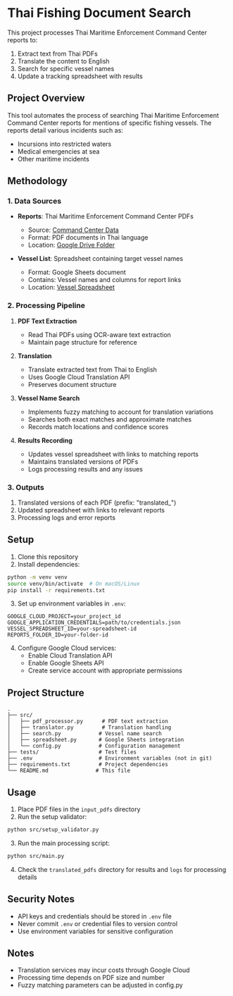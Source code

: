 # Thai Fishing Document Search

This project processes Thai Maritime Enforcement Command Center reports to:
1. Extract text from Thai PDFs
2. Translate the content to English
3. Search for specific vessel names
4. Update a tracking spreadsheet with results

## Project Overview

This tool automates the process of searching Thai Maritime Enforcement Command Center reports for mentions of specific fishing vessels. The reports detail various incidents such as:
- Incursions into restricted waters
- Medical emergencies at sea
- Other maritime incidents

## Methodology

### 1. Data Sources
- **Reports**: Thai Maritime Enforcement Command Center PDFs
  - Source: [Command Center Data](https://thai-mecc.go.th/thaimeccsite/th/datacenter/list/37)
  - Format: PDF documents in Thai language
  - Location: [Google Drive Folder](https://drive.google.com/drive/folders/16s54ytS4kozrvq4JPGNfR0sbzkSsaZH9)

- **Vessel List**: Spreadsheet containing target vessel names
  - Format: Google Sheets document
  - Contains: Vessel names and columns for report links
  - Location: [Vessel Spreadsheet](https://docs.google.com/spreadsheets/d/1B3fZdyk2DF6U4NyPqkyB2tqImWbPrm83fiwN67iJVpU)

### 2. Processing Pipeline
1. **PDF Text Extraction**
   - Read Thai PDFs using OCR-aware text extraction
   - Maintain page structure for reference

2. **Translation**
   - Translate extracted text from Thai to English
   - Uses Google Cloud Translation API
   - Preserves document structure

3. **Vessel Name Search**
   - Implements fuzzy matching to account for translation variations
   - Searches both exact matches and approximate matches
   - Records match locations and confidence scores

4. **Results Recording**
   - Updates vessel spreadsheet with links to matching reports
   - Maintains translated versions of PDFs
   - Logs processing results and any issues

### 3. Outputs
1. Translated versions of each PDF (prefix: "translated_")
2. Updated spreadsheet with links to relevant reports
3. Processing logs and error reports

## Setup

1. Clone this repository
2. Install dependencies:
```bash
python -m venv venv
source venv/bin/activate  # On macOS/Linux
pip install -r requirements.txt
```

3. Set up environment variables in `.env`:
```
GOOGLE_CLOUD_PROJECT=your_project_id
GOOGLE_APPLICATION_CREDENTIALS=path/to/credentials.json
VESSEL_SPREADSHEET_ID=your-spreadsheet-id
REPORTS_FOLDER_ID=your-folder-id
```

4. Configure Google Cloud services:
   - Enable Cloud Translation API
   - Enable Google Sheets API
   - Create service account with appropriate permissions

## Project Structure

```
.
├── src/
│   ├── pdf_processor.py      # PDF text extraction
│   ├── translator.py         # Translation handling
│   ├── search.py            # Vessel name search
│   ├── spreadsheet.py       # Google Sheets integration
│   └── config.py            # Configuration management
├── tests/                   # Test files
├── .env                     # Environment variables (not in git)
├── requirements.txt         # Project dependencies
└── README.md               # This file
```

## Usage

1. Place PDF files in the `input_pdfs` directory
2. Run the setup validator:
```bash
python src/setup_validator.py
```

3. Run the main processing script:
```bash
python src/main.py
```

4. Check the `translated_pdfs` directory for results and `logs` for processing details

## Security Notes

- API keys and credentials should be stored in `.env` file
- Never commit `.env` or credential files to version control
- Use environment variables for sensitive configuration

## Notes

- Translation services may incur costs through Google Cloud
- Processing time depends on PDF size and number
- Fuzzy matching parameters can be adjusted in config.py 